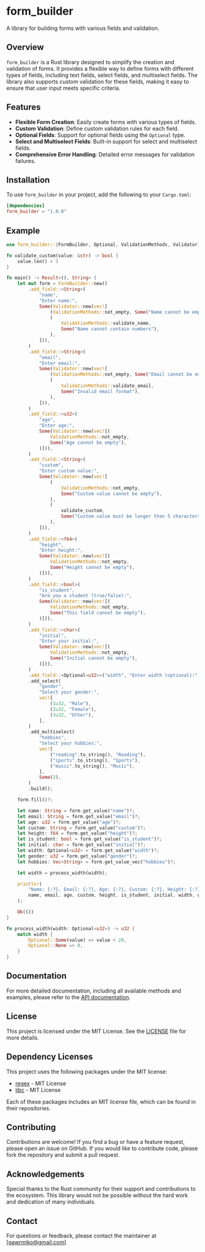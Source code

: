# form_builder

A library for building forms with various fields and validation.

## Overview

`form_builder` is a Rust library designed to simplify the creation and validation of forms. It provides a flexible way to define forms with different types of fields, including text fields, select fields, and multiselect fields. The library also supports custom validation for these fields, making it easy to ensure that user input meets specific criteria.

## Features

- **Flexible Form Creation**: Easily create forms with various types of fields.
- **Custom Validation**: Define custom validation rules for each field.
- **Optional Fields**: Support for optional fields using the `Optional` type.
- **Select and Multiselect Fields**: Built-in support for select and multiselect fields.
- **Comprehensive Error Handling**: Detailed error messages for validation failures.

## Installation

To use `form_builder` in your project, add the following to your `Cargo.toml`:

```toml
[dependencies]
form_builder = "1.0.0"
```

## Example

```rust
use form_builder::{FormBuilder, Optional, ValidationMethods, Validator};

fn validate_custom(value: &str) -> bool {
    value.len() > 5
}

fn main() -> Result<(), String> {
    let mut form = FormBuilder::new()
        .add_field::<String>(
            "name",
            "Enter name:",
            Some(Validator::new(vec![
                (ValidationMethods::not_empty, Some("Name cannot be empty")),
                (
                    ValidationMethods::validate_name,
                    Some("Name cannot contain numbers"),
                ),
            ])),
        )
        .add_field::<String>(
            "email",
            "Enter email:",
            Some(Validator::new(vec![
                (ValidationMethods::not_empty, Some("Email cannot be empty")),
                (
                    ValidationMethods::validate_email,
                    Some("Invalid email format"),
                ),
            ])),
        )
        .add_field::<u32>(
            "age",
            "Enter age:",
            Some(Validator::new(vec![(
                ValidationMethods::not_empty,
                Some("Age cannot be empty"),
            )])),
        )
        .add_field::<String>(
            "custom",
            "Enter custom value:",
            Some(Validator::new(vec![
                (
                    ValidationMethods::not_empty,
                    Some("Custom value cannot be empty"),
                ),
                (
                    validate_custom,
                    Some("Custom value must be longer than 5 characters"),
                ),
            ])),
        )
        .add_field::<f64>(
            "height",
            "Enter height:",
            Some(Validator::new(vec![(
                ValidationMethods::not_empty,
                Some("Height cannot be empty"),
            )])),
        )
        .add_field::<bool>(
            "is_student",
            "Are you a student (true/false):",
            Some(Validator::new(vec![(
                ValidationMethods::not_empty,
                Some("This field cannot be empty"),
            )])),
        )
        .add_field::<char>(
            "initial",
            "Enter your initial:",
            Some(Validator::new(vec![(
                ValidationMethods::not_empty,
                Some("Initial cannot be empty"),
            )])),
        )
        .add_field::<Optional<u32>>("width", "Enter width (optional):", None)
        .add_select(
            "gender",
            "Select your gender:",
            vec![
                (1u32, "Male"),
                (2u32, "Female"),
                (3u32, "Other"),
            ],
        )
        .add_multiselect(
            "hobbies",
            "Select your hobbies:",
            vec![
                ("reading".to_string(), "Reading"),
                ("sports".to_string(), "Sports"),
                ("music".to_string(), "Music"),
            ],
            Some(2),
        )
        .build();

    form.fill()?;

    let name: String = form.get_value("name")?;
    let email: String = form.get_value("email")?;
    let age: u32 = form.get_value("age")?;
    let custom: String = form.get_value("custom")?;
    let height: f64 = form.get_value("height")?;
    let is_student: bool = form.get_value("is_student")?;
    let initial: char = form.get_value("initial")?;
    let width: Optional<u32> = form.get_value("width")?;
    let gender: u32 = form.get_value("gender")?;
    let hobbies: Vec<String> = form.get_value_vec("hobbies")?;

    let width = process_width(width);

    println!(
        "Name: {:?}, Email: {:?}, Age: {:?}, Custom: {:?}, Height: {:?}, Is Student: {:?}, Initial: {:?}, Width: {:?}, Gender: {:?}, Hobbies: {:?}",
        name, email, age, custom, height, is_student, initial, width, gender, hobbies
    );

    Ok(())
}

fn process_width(width: Optional<u32>) -> u32 {
    match width {
        Optional::Some(value) => value + 20,
        Optional::None => 0,
    }
}
```

## Documentation

For more detailed documentation, including all available methods and examples, please refer to the [API documentation](https://docs.rs/form_builder).

## License

This project is licensed under the MIT License. See the [LICENSE](LICENSE) file for more details.

## Dependency Licenses

This project uses the following packages under the MIT license:

- [regex](https://github.com/rust-lang/regex) - MIT License
- [libc](https://github.com/rust-lang/libc) - MIT License

Each of these packages includes an MIT license file, which can be found in their repositories.

## Contributing

Contributions are welcome! If you find a bug or have a feature request, please open an issue on GitHub. If you would like to contribute code, please fork the repository and submit a pull request.

## Acknowledgements

Special thanks to the Rust community for their support and contributions to the ecosystem. This library would not be possible without the hard work and dedication of many individuals.

## Contact

For questions or feedback, please contact the maintainer at [gawrmiko@gmail.com]
